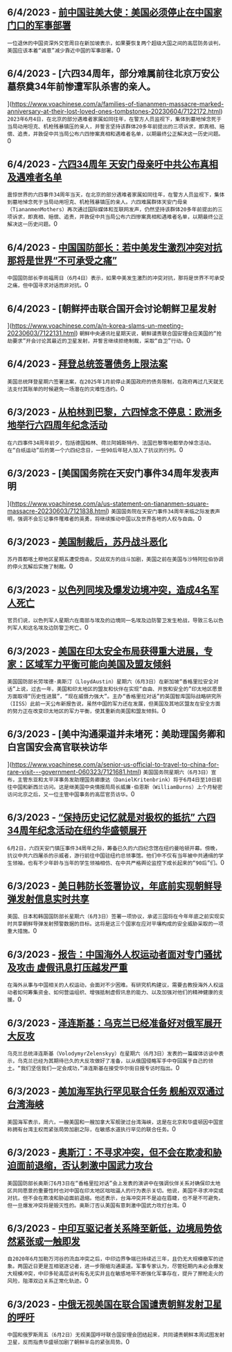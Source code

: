 
  ## 6/4/2023 - [前中国驻美大使：美国必须停止在中国家门口的军事部署](https://www.voachinese.com/a/former-chinese-ambassador-says-us-must-halt-military-deployments-near-china-20230604/7122158.html)
 ```一位退休的中国资深外交官周日在新加坡表示，如果要恢复两个超级大国之间的高层防务谈判，美国应该本着“诚意”减少靠近中国的军事部署。```0
  ## 6/4/2023 - [六四34周年，部分难属前往北京万安公墓祭奠34年前惨遭军队杀害的亲人。

](https://www.voachinese.com/a/families-of-tiananmen-massacre-marked-anniversary-at-their-lost-loved-ones-tombstones-20230604/7122172.html)
 ```2023年6月4日，在北京的部分遇难者家属如同往年，在警方人员监视下，集体到墓地悼念死于当局动用坦克、机枪残暴镇压的亲人，并誓言坚持该群体20多年前提出的三项诉求，即真相、赔偿、追责，并敦促中共当局公布六四惨案真相和遇难者名单，以期最终公正解决这一历史问题。```0
  ## 6/4/2023 - [六四34周年 天安门母亲吁中共公布真相及遇难者名单](https://www.voachinese.com/a/tiananmen-mothers-voice-out-for-truth-and-justice-prior-to-34th-anniversary-of-june-4th-incident-/7122168.html)
 ```震惊世界的六四事件34周年当天，在北京的部分遇难者家属如同往年，在警方人员监视下，集体到墓地悼念死于当局动用坦克、机枪残暴镇压的亲人。六四难属群体天安门母亲（TiananmenMothers）再次通过国际媒体和互联网发声，仍然坚持该群体20多年前提出的三项诉求，即真相、赔偿、追责，并敦促中共当局公布六四惨案真相和遇难者名单，以期最终公正解决这一历史问题。```0
  ## 6/4/2023 - [中国国防部长：若中美发生激烈冲突对抗 那将是世界“不可承受之痛”](https://www.voachinese.com/a/china-seeks-dialog-says-clash-with-u-s-would-be-unbearable-disaster-20230604/7122151.html)
 ```中国国防部长李尚福周日（6月4日）表示，如果中美发生激烈的冲突对抗，那将是世界不可承受之痛，但中国寻求对话而非对抗。```0
  ## 6/4/2023 - [朝鲜抨击联合国开会讨论朝鲜卫星发射

](https://www.voachinese.com/a/n-korea-slams-un-meeting-20230603/7122131.html)
 ```朝鲜中央通讯社星期天说，朝鲜谴责联合国安理会应美国的“抢劫要求”开会讨论其最近的卫星发射，并誓言继续拒绝制裁，采取“自卫”行动。```0
  ## 6/4/2023 - [拜登总统签署债务上限法案](https://www.voachinese.com/a/biden-signs-debt-ceiling-bill-20230603/7122118.html)
 ```美国总统拜登星期六签署法案，在2025年1月前停止美国政府的债务限制，在政府再过几天就无法支付其账单的时候避免一场潜在的灾难性违约。```0
  ## 6/3/2023 - [从柏林到巴黎，六四悼念不停息：欧洲多地举行六四周年纪念活动](https://www.voachinese.com/a/from-berlin-to-paris-june-4th-memorial-events-20230603/7121857.html)
 ```在六四事件34周年前夕，包括德国柏林、荷兰阿姆斯特丹、法国巴黎等地都举办悼念活动。在“白纸运动”后的第一个六四纪念日，一些90后年轻人加入了抗议的行列。```0
  ## 6/3/2023 - [美国国务院在天安门事件34周年发表声明

](https://www.voachinese.com/a/us-statement-on-tiananmen-square-massacre-20230603/7121838.html)
 ```美国国务院在天安门事件34周年来临之际发表声明，强调不会忘记事件罹难者的英勇，将继续推动中国以及世界各地的人权与自由。```0
  ## 6/3/2023 - [美国制裁后，苏丹战斗恶化](https://www.voachinese.com/a/fighting-worsens-in-sudan-20230603/7121827.html)
 ```苏丹首都喀土穆地区星期五遭受炮击，交战双方的战斗加剧，美国之前在美国与沙特阿拉伯协调的停火瓦解后实施了制裁。```0
  ## 6/3/2023 - [以色列同埃及爆发边境冲突，造成4名军人死亡](https://www.voachinese.com/a/israel-egypt-border-clash-20230603/7121803.html)
 ```官员们说，以色列军人星期六在南部与埃及的边境同一名埃及边防警卫发生枪战，导致三名以色列军人和这名埃及边防警卫死亡。```0
  ## 6/3/2023 - [美国在印太安全布局获得重大进展，专家：区域军力平衡可能向美国及盟友倾斜](https://www.voachinese.com/a/us-china-naval-power-balance-20230603/7121653.html)
 ```美国国防部长劳埃德·奥斯汀（LloydAustin）星期六（6月3日）在新加坡“香格里拉安全对话”上说，过去一年，美国和印太地区的盟友和伙伴在实现“自由、开放和安全的”印太地区愿景方面取得“历史性进展”，“现在威慑力强大”。主办“香格里拉对话”的英国智库国际战略研究所（IISS）此前一天公布新报告说，虽然中国的军力还在发展，但美国及其地区盟友在安全方面的努力正在改变印太地区的军力平衡，使其重新向美国和盟友倾斜。```0
  ## 6/3/2023 - [美中沟通渠道并未堵死：美助理国务卿和白宫国安会高官联袂访华
](https://www.voachinese.com/a/senior-us-official-to-travel-to-china-for-rare-visit---government-060323/7121681.html)
 ```美国国务院星期六（6月3日）宣布，主管东亚和太平洋事务发助理国务卿康达（DanielKritenbrink）将于6月4日至10日前往中国和新西兰访问。这是继美国中央情报局局长威廉·伯恩斯（WilliamBurns）上个月秘密访问北京之后，又一位主管中国事务的高层官员访华。```0
  ## 6/3/2023 - [“保持历史记忆就是对极权的抵抗” 六四34周年纪念活动在纽约华盛顿展开](https://www.voachinese.com/a/june4th-commemorative-events-in-ny-dc-20230603/7121614.html)
 ```6月2日，六四天安门镇压事件34周年之际，筹备已久的六四纪念馆在纽约曼哈顿开幕。傍晚，抗议中共六四屠杀的示威者，游行前往中国驻纽约总领事馆。他们中不仅有当年被中共通缉的学生领袖，也有不少年龄与当年的学生领袖相仿、在中共严格舆论监控下成长起来的“90后”们。```0
  ## 6/3/2023 - [美日韩防长签署协议，年底前实现朝鲜导弹发射信息实时共享](https://www.voachinese.com/a/us-japan-s-korea-aim-to-share-n-korea-missile-warning-data-060323/7121625.html)
 ```美国、日本和韩国国防部长星期六（6月3日）签署一项协议，承诺三国将在今年年底之前实现实时共享朝鲜导弹发射预警数据的目标。这将是这三个国家在应对平壤构成的安全威胁采取的一项重大措施。```0
  ## 6/3/2023 - [报告：中国海外人权运动者面对专门骚扰及攻击 虚假讯息打压越发严重](https://www.voachinese.com/a/overseas-human-right-activists-on-china-face-transnational-repressions-060323/7121594.html)
 ```在海外从事与中国相关的人权运动，会面对不少困难。有研究机构建议，需要去教授海外人权运动者如何筹集资金、如何营运组织、增强抵制虚假讯息的能力、以及加强对他们的精神健康的支援。```0
  ## 6/3/2023 - [泽连斯基：乌克兰已经准备好对俄军展开大反攻](https://www.voachinese.com/a/zelenskyy-says-ukraine-ready-to-launch-counteroffensive-060323/7121533.html)
 ```乌克兰总统泽连斯基（VolodymyrZelenskyy）在星期六（6月3日）发表的一篇媒体访谈中表示，乌克兰已经为其期待已久的大反攻做好了准备，以从俄国侵略军手中夺回属于自己的领土。“我们坚信我们一定会成功，”泽连斯基在接受华尔街日报专访时指出。```0
  ## 6/3/2023 - [美加海军执行罕见联合任务 舰船双双通过台湾海峡](https://www.voachinese.com/a/us-canadian-navies-stage-rare-joint-mission-through-taiwan-strait-20230603/7121461.html)
 ```美国海军表示，周六，一艘美国和一艘加拿大军舰驶过台湾海峡，这是在北京和华盛顿因中国宣称拥有台湾主权而紧张局势加剧之际，在敏感水道执行罕见的联合任务。```0
  ## 6/3/2023 - [奥斯汀：不寻求冲突，但不会在欺凌和胁迫面前退缩，否认刺激中国武力攻台 ](https://www.voachinese.com/a/us-china-shangri-la-dialogue-taiwan-south-china-sea-20230603/7121408.html)
 ```美国国防部长奥斯汀6月3日在“香格里拉对话”会上发表的演讲中在强调伙伴关系对确保印太地区共同愿景的重要性时也对中国在印太地区咄咄逼人的行为表示关切。他说，美国不寻求冲突或对抗，但不会在欺凌和胁迫面前退缩。他还表示，台海冲突并不是迫在眉睫，也不是不可避免，但一旦爆发冲突将是毁灭性的。奥斯汀否认美国有意刺激中国武力攻打台湾。```0
  ## 6/3/2023 - [中印互驱记者关系降至新低，边境局势依然紧张或一触即发 ](https://www.voachinese.com/a/as-india-and-china-rivalry-escalates-will-new-delhi-and-beijing-slip-into-another-border-conflict-soon-/7121047.html)
 ```自2020年6月加勒万河谷的流血冲突之后，中印边界争端已持续近三年，且仍无大规模撤军的迹象。两国近日更是互相驱逐记者，进一步限缩沟通渠道。军事专家认为，尽管短期内未必会爆发大规模冲突，中印多轮高层谈判有名无实并且在敏感地带不断强化军事存在，提升了擦枪走火的风险，阻滞双边关系正常化轨迹。```0
  ## 6/3/2023 - [中俄无视美国在联合国谴责朝鲜发射卫星的呼吁](https://www.voachinese.com/a/china-and-russia-ignore-us-call-at-un-to-condemn-north-korea-launch-20230602/7121345.html)
 ```中国和俄罗斯周五（6月2日）无视美国呼吁联合国安理会团结起来，共同谴责朝鲜本周试图发射卫星，反而指责华盛顿加剧了朝鲜半岛的紧张局势。```0